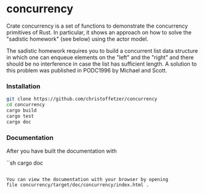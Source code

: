 concurrency
===========

Crate concurrency is a set of functions to demonstrate the concurrency
primitives of Rust. In particular, it shows an approach on how to solve
the "sadistic homework" (see below) using the actor model.

The sadistic homework requires you to build a concurrent list data structure
in which one can enqueue elements on the "left" and the "right" and there
should be no interference in case the list has sufficient length. A 
solution to this problem was published in PODC1996 by Michael and Scott.  


### Installation

```sh
git clone https://github.com/christoffetzer/concurrency
cd concurrency
cargo build
cargo test
cargo doc
```

### Documentation

After you have built the documentation with

``sh
cargo doc
```

You can view the documentation with your browser by opening
file concurrency/target/doc/concurrency/index.html .





